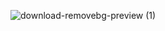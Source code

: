 ![download-removebg-preview (1)](https://github.com/user-attachments/assets/7e883977-9f2c-4f7d-84f5-01dbc9ae90fb)
